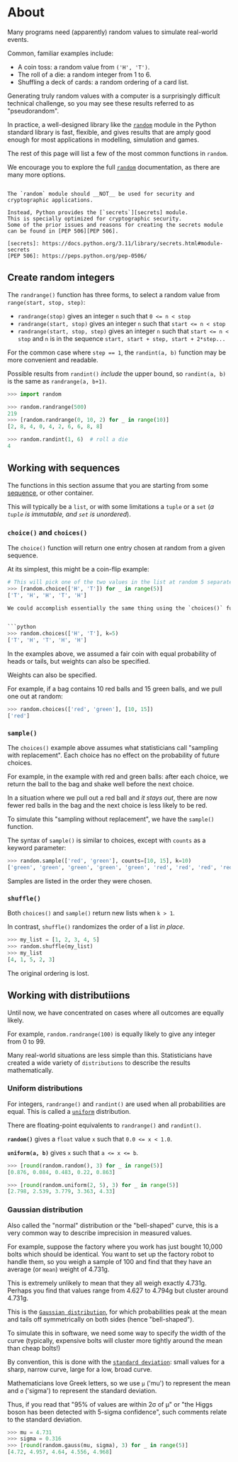 # About

Many programs need (apparently) random values to simulate real-world events.

Common, familiar examples include:
- A coin toss: a random value from `('H', 'T')`.
- The roll of a die: a random integer from 1 to 6.
- Shuffling a deck of cards: a random ordering of a card list.

Generating truly random values with a computer is a surprisingly difficult technical challenge, so you may see these results referred to as "pseudorandom".

In practice, a well-designed library like the [`random`][random] module in the Python standard library is fast, flexible, and gives results that are amply good enough for most applications in modelling, simulation and games.

The rest of this page will list a few of the most common functions in `random`.

We encourage you to explore the full [`random`][random] documentation, as there are many more options.

~~~~exercism/caution

The `random` module should __NOT__ be used for security and cryptographic applications.

Instead, Python provides the [`secrets`][secrets] module.
This is specially optimized for cryptographic security.
Some of the prior issues and reasons for creating the secrets module can be found in [PEP 506][PEP 506].

[secrets]: https://docs.python.org/3.11/library/secrets.html#module-secrets
[PEP 506]: https://peps.python.org/pep-0506/
~~~~  

## Create random integers

The `randrange()` function has three forms, to select a random value from `range(start, stop, step)`:
- `randrange(stop)` gives an integer `n` such that `0 <= n < stop`
- `randrange(start, stop)` gives an integer `n` such that `start <= n < stop`
- `randrange(start, stop, step)` gives an integer `n` such that `start <= n < stop` and `n` is in the sequence `start, start + step, start + 2*step...`

For the common case where `step == 1`, the `randint(a, b)` function may be more convenient and readable.

Possible results from `randint()` _include_ the upper bound, so `randint(a, b)` is the same as `randrange(a, b+1)`.

```python
>>> import random

>>> random.randrange(500)
219
>>> [random.randrange(0, 10, 2) for _ in range(10)]
[2, 8, 4, 0, 4, 2, 6, 6, 8, 8]

>>> random.randint(1, 6)  # roll a die
4
```

## Working with sequences

The functions in this section assume that you are starting from some [sequence][sequence-types], or other container.


This will typically be a `list`, or with some limitations a `tuple` or a `set` (_a `tuple` is immutable, and `set` is unordered_).


### `choice()` and `choices()`

The `choice()` function will return one entry chosen at random from a given sequence.


At its simplest, this might be a coin-flip example:


```python
# This will pick one of the two values in the list at random 5 separate times 
>>> [random.choice(['H', 'T']) for _ in range(5)]
['T', 'H', 'H', 'T', 'H']

We could accomplish essentially the same thing using the `choices()` function, supplying a keyword argument with the list length:


```python
>>> random.choices(['H', 'T'], k=5)
['T', 'H', 'T', 'H', 'H']
```

In the examples above, we assumed a fair coin with equal probability of heads or tails, but weights can also be specified.

Weights can also be specified.

For example, if a bag contains 10 red balls and 15 green balls, and we pull one out at random:

```python
>>> random.choices(['red', 'green'], [10, 15])
['red']
```

### `sample()`

The `choices()` example above assumes what statisticians call "sampling with replacement". Each choice has no effect on the probability of future choices.

For example, in the example with red and green balls: after each choice, we return the ball to the bag and shake well before the next choice.

In a situation where we pull out a red ball and _it stays out_, there are now fewer red balls in the bag and the next choice is less likely to be red.

To simulate this "sampling without replacement", we have the `sample()` function.

The syntax of `sample()` is similar to choices, except with `counts` as a keyword parameter:

```python
>>> random.sample(['red', 'green'], counts=[10, 15], k=10)
['green', 'green', 'green', 'green', 'green', 'red', 'red', 'red', 'red', 'green']
```

Samples are listed in the order they were chosen.

### `shuffle()`

Both `choices()` and `sample()` return new lists when `k > 1`.

In contrast, `shuffle()` randomizes the order of a list _in place_.

```python
>>> my_list = [1, 2, 3, 4, 5]
>>> random.shuffle(my_list)
>>> my_list
[4, 1, 5, 2, 3]
```

The original ordering is lost.

## Working with distributiions

Until now, we have concentrated on cases where all outcomes are equally likely.

For example, `random.randrange(100)` is equally likely to give any integer from 0 to 99.

Many real-world situations are less simple than this. Statisticians have created a wide variety of `distributions` to describe the results mathematically.

### Uniform distributions

For integers, `randrange()` and `randint()` are used when all probabilities are equal. This is called a [`uniform`][uniform-distribution] distribution.


There are floating-point equivalents to `randrange()` and `randint()`.

__`random()`__ gives a `float` value `x` such that `0.0 <= x < 1.0`.

__`uniform(a, b)`__ gives `x` such that `a <= x <= b`.

```python
>>> [round(random.random(), 3) for _ in range(5)]
[0.876, 0.084, 0.483, 0.22, 0.863]

>>> [round(random.uniform(2, 5), 3) for _ in range(5)]
[2.798, 2.539, 3.779, 3.363, 4.33]
```

### Gaussian distribution

Also called the "normal" distribution or the "bell-shaped" curve, this is a very common way to describe imprecision in measured values.


For example, suppose the factory where you work has just bought 10,000 bolts which should be identical.
You want to set up the factory robot to handle them, so you weigh a sample of 100 and find that they have an average (or `mean`) weight of 4.731g.

This is extremely unlikely to mean that they all weigh exactly 4.731g.
Perhaps you find that values range from 4.627 to 4.794g but cluster around 4.731g.

This is the [`Gaussian distribution`][gaussian-distribution], for which probabilities peak at the mean and tails off symmetrically on both sides (hence "bell-shaped").

To simulate this in software, we need some way to specify the width of the curve (typically, expensive bolts will cluster more tightly around the mean than cheap bolts!)

By convention, this is done with the [`standard deviation`][standard-deviation]: small values for a sharp, narrow curve, large for a low, broad curve.

Mathematicians love Greek letters, so we use `μ` ('mu') to represent the mean and `σ` ('sigma') to represent the standard deviation.

Thus, if you read that "95% of values are within 2σ of μ" or "the Higgs boson has been detected with 5-sigma confidence", such comments relate to the standard deviation.


```python
>>> mu = 4.731
>>> sigma = 0.316
>>> [round(random.gauss(mu, sigma), 3) for _ in range(5)]
[4.72, 4.957, 4.64, 4.556, 4.968]
```

[random]: https://docs.python.org/3/library/random.html
[secrets]: https://docs.python.org/3/library/secrets.html
[sequence-types]: https://docs.python.org/3/library/stdtypes.html#sequence-types-list-tuple-range
[gaussian-distribution]: https://simple.wikipedia.org/wiki/Normal_distribution
[probability-distribution]: https://simple.wikipedia.org/wiki/Probability_distribution
[sampling-with-replacement]: https://www.youtube.com/watch?v=LnGFL_A6A6A
[standard-deviation]: https://simple.wikipedia.org/wiki/Standard_deviation
[uniform-distribution]: https://www.investopedia.com/terms/u/uniform-distribution.asp#:~:text=In%20statistics%2C%20uniform%20distribution%20refers,a%20spade%20is%20equally%20likely.
